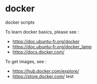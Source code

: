 # docker
docker scripts

To learn docker basics, please see :
 - https://doc.ubuntu-fr.org/docker
 - https://doc.ubuntu-fr.org/docker_lamp
 - https://docs.docker.com/

To get images, see :
 - https://hub.docker.com/explore/
 - https://store.docker.com/
test